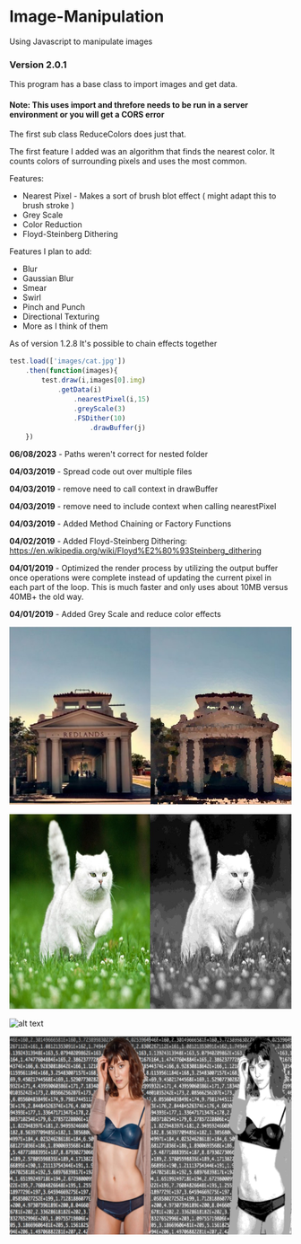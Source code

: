 # Image-Manipulation
Using Javascript to manipulate images

### Version 2.0.1

This program has a base class to import images and get data.

#### Note: This uses import and threfore needs to be run in a server environment or you will get a CORS error

The first sub class ReduceColors does just that.

The first feature I added was an algorithm that finds the nearest color.
It counts colors of surrounding pixels and uses the most common.

Features:
* Nearest Pixel - Makes a sort of brush blot effect ( might adapt this to brush stroke )
* Grey Scale
* Color Reduction
* Floyd-Steinberg Dithering

Features I plan to add:
* Blur
* Gaussian Blur
* Smear
* Swirl
* Pinch and Punch
* Directional Texturing
* More as I think of them

As of version 1.2.8 It's possible to chain effects together

```javascript
test.load(['images/cat.jpg'])
	.then(function(images){
		test.draw(i,images[0].img)
			.getData(i)
				.nearestPixel(i,15)
				.greyScale(3)
				.FSDither(10)
					.drawBuffer(j)
	})
```
**06/08/2023** - Paths weren't correct for nested folder 

**04/03/2019** - Spread code out over multiple files

**04/03/2019** - remove need to call context in drawBuffer

**04/03/2019** - remove need to include context when calling nearestPixel

**04/03/2019** - Added Method Chaining or Factory Functions

**04/02/2019** - Added Floyd-Steinberg Dithering: https://en.wikipedia.org/wiki/Floyd%E2%80%93Steinberg_dithering

**04/01/2019** - Optimized the render process by utilizing the output buffer once operations were complete instead of updating the current pixel in each part of the loop. This is much faster and only uses about 10MB versus 40MB+ the old way.

**04/01/2019** - Added Grey Scale and reduce color effects

![alt text](https://raw.githubusercontent.com/061375/Image-Manipulation/master/images/impressionism-redlands-trainstation.jpg "Nearest Pixel")

![alt text](https://raw.githubusercontent.com/061375/Image-Manipulation/master/images/cat-grayscale.jpg "Grey Scale")

![alt text](https://raw.githubusercontent.com/061375/Image-Manipulation/master/images/fs-dithering.png "Floyd-Steinberg Dithering")

![alt text](https://raw.githubusercontent.com/061375/Image-Manipulation/master/images/mary-dithering-w-greyscale.png "Floyd-Steinberg Dithering")




